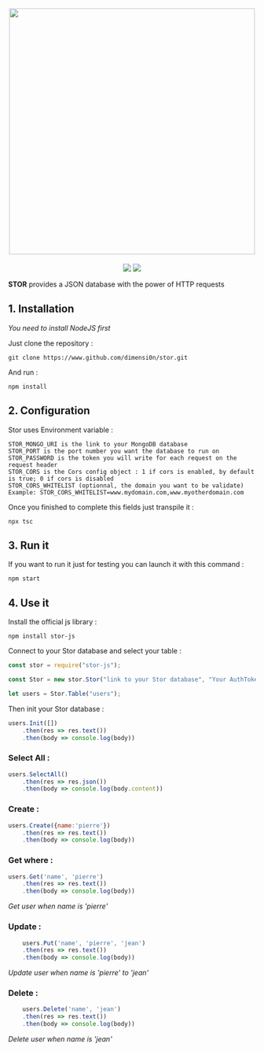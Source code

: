<h1 align="center">
    <img width="500" src="https://media.discordapp.net/attachments/368671564608045058/480525711283716096/stor.svg.png?width=799&height=549"/>
</h1>

<p align="center">
    <img src="https://img.shields.io/badge/version-1.2-brightgreen.svg"/>
    <a href="https://github.com/dimensi0n/stor/blob/master/LICENSE"><img src="https://img.shields.io/badge/license-MIT-brightgreen.svg"/></a>
</p>

**STOR** provides a JSON database with the power of HTTP requests

## 1. Installation

*You need to install NodeJS first*

Just clone the repository :

    git clone https://www.github.com/dimensi0n/stor.git

And run :

    npm install

## 2. Configuration

Stor uses Environment variable :

    STOR_MONGO_URI is the link to your MongoDB database
    STOR_PORT is the port number you want the database to run on
    STOR_PASSWORD is the token you will write for each request on the request header
    STOR_CORS is the Cors config object : 1 if cors is enabled, by default is true; 0 if cors is disabled
    STOR_CORS_WHITELIST (optionnal, the domain you want to be validate) Example: STOR_CORS_WHITELIST=www.mydomain.com,www.myotherdomain.com

Once you finished to complete this fields just transpile it :

    npx tsc

## 3. Run it

If you want to run it just for testing you can launch it with this command :

    npm start

## 4. Use it

Install the official js library :

    npm install stor-js

Connect to your Stor database and select your table :
```js
const stor = require("stor-js");

const Stor = new stor.Stor("link to your Stor database", "Your AuthToken in your configuration file");

let users = Stor.Table("users");
```

Then init your Stor database :
```js
users.Init([])
    .then(res => res.text())
    .then(body => console.log(body))
```
### Select All :
```js
users.SelectAll()
    .then(res => res.json())
    .then(body => console.log(body.content))
```
### Create :
```js
users.Create({name:'pierre'})
    .then(res => res.text())
    .then(body => console.log(body))
```
### Get where :
```js
users.Get('name', 'pierre')
    .then(res => res.text())
    .then(body => console.log(body))
```
*Get user when name is 'pierre'*

### Update :
```js
    users.Put('name', 'pierre', 'jean')
    .then(res => res.text())
    .then(body => console.log(body))
```
*Update user when name is 'pierre' to 'jean'*

### Delete :
```js
    users.Delete('name', 'jean')
    .then(res => res.text())
    .then(body => console.log(body))
```
*Delete user when name is 'jean'*
